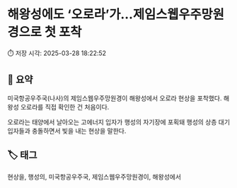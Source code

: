 # 해왕성에도 ‘오로라’가…제임스웹우주망원경으로 첫 포착

⏱️ 저장 시각: 2025-03-28 18:22:52

## 📌 요약

미국항공우주국(나사)의 제임스웹우주망원경이 해왕성에서 오로라 현상을 포착했다.  해왕성 오로라를 직접 확인한 건 처음이다. 

오로라는 태양에서 날아오는 고에너지 입자가 행성의 자기장에 포획돼 행성의 상층 대기 입자들과 충돌하면서 빛을 내는 현상을 말한다.

## 🏷️ 태그

현상을, 행성의, 미국항공우주국, 제임스웹우주망원경이, 해왕성에서
